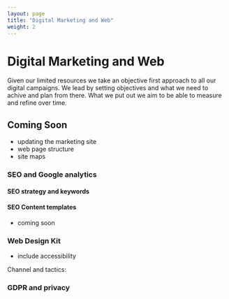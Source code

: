 ```yaml
---
layout: page
title: "Digital Marketing and Web"
weight: 2
---
```


# Digital Marketing and Web
Given our limited resources we take an objective first approach to all our digital campaigns. We lead by setting objectives and what we need to achive and plan from there. What we put out we aim to be able to measure and refine over time. 

## Coming Soon
* updating the marketing site
* web page structure
* site maps

### SEO and Google analytics
#### SEO strategy and keywords

#### SEO Content templates 
* coming soon

### Web Design Kit
* include accessibility 

Channel and tactics: 

### GDPR and privacy

